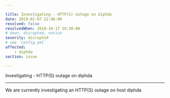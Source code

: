 ```yaml
---

title: Investigating - HTTP(S) outage on diphda
date: 2019-02-07 22:46:00
resolved: false
resolvedWhen: 2018-10-17 19:30:00
# down, disrupted, notice
severity: disrupted
# see `config.yml`
affected:
    - diphda
section: issue

---
```


Investigating - HTTP(S) outage on diphda

---

We are currently investigating an HTTP(S) outage on host diphda
